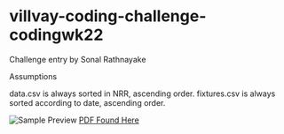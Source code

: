 # villvay-coding-challenge-codingwk22

Challenge entry by Sonal Rathnayake

Assumptions 

data.csv is always sorted in NRR, ascending order.
fixtures.csv is always sorted according to date, ascending order.

![Sample Preview](https://drive.google.com/file/d/1qRbBnPT0yHnHMxXEev6EMP9OrATppZ_E/view?usp=sharing)
[PDF Found Here](https://drive.google.com/file/d/1rIrYliNAemwQYVP_WA3IlSi2RbkcpYGX/view?usp=sharing)
